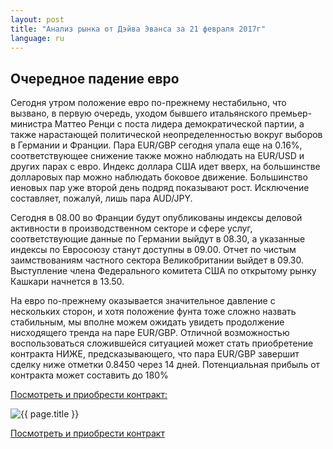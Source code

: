 ```yaml
---
layout: post
title: "Анализ рынка от Дэйва Эванса за 21 февраля 2017г"
language: ru
---
```

## Очередное падение евро

Сегодня утром положение евро по-прежнему нестабильно, что вызвано, в первую очередь, уходом бывшего итальянского премьер-министра Маттео Ренци с поста лидера демократической партии, а также нарастающей политической неопределенностью вокруг выборов в Германии и Франции.
Пара EUR/GBP сегодня упала еще на 0.16%, соответствующее снижение также можно наблюдать на EUR/USD и других парах с евро.
Индекс доллара США идет вверх, на большинстве долларовых пар можно наблюдать боковое движение.
Большинство иеновых пар уже второй день подряд показывают рост. Исключение составляет, пожалуй, лишь пара AUD/JPY.

Сегодня в 08.00 во Франции будут опубликованы индексы деловой активности в производственном секторе и сфере услуг, соответствующие данные по Германии выйдут в 08.30, а указанные индексы по Евросоюзу станут доступны в 09.00.
Отчет по чистым заимствованиям частного сектора Великобритании выйдет в 09.30.
Выступление члена Федерального комитета США по открытому рынку Кашкари начнется в 13.50.

На евро по-прежнему оказывается значительное давление с нескольких сторон, и хотя положение фунта тоже сложно назвать стабильным, мы вполне можем ожидать увидеть продолжение нисходящего тренда на паре EUR/GBP.
Отличной возможностью воспользоваться сложившейся ситуацией может стать приобретение контракта НИЖЕ, предсказывающего, что пара EUR/GBP завершит сделку ниже отметки 0.8450 через 14 дней. Потенциальная прибыль от контракта может составить до 180%


<a href="http://record.binary.com/_bivVDfg8lHux76XffYA0JmNd7ZgqdRLk/1/?market=forex&underlying=frxEURGBP&formname=higherlower&duration_amount=14&duration_units=d&amount=10&amount_type=payout&expiry_type=duration&barrier=0.845&s=1&t=IiCGMg8dTEz2j270w-H-fp0co5lt24DG" target="_blank">Посмотреть и приобрести контракт:</a>

<img src="{{ site.url }}/images/feb-21-2017_RU.png" alt="{{ page.title }}"  title="{{ page.title }}">

<a href="%LINK%%?https://www.binary.com/d/trade.cgi?market=forex&underlying=frxEURGBP&formname=higherlower&duration_amount=14&duration_units=d&amount=10&amount_type=payout&expiry_type=duration&barrier=0.845&s=1&t=IiCGMg8dTEz2j270w-H-fp0co5lt24DG" target="_blank">Посмотреть и приобрести контракт</a>